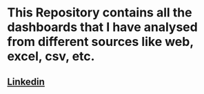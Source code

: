 # This Repository contains all the dashboards that I have analysed from different sources like web, excel, csv, etc.
## [Linkedin](https://shorturl.at/L1JOq)
